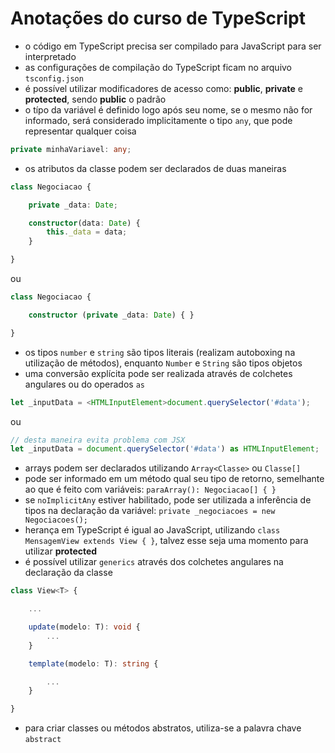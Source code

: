 # Anotações do curso de TypeScript

- o código em TypeScript precisa ser compilado para JavaScript para ser interpretado
- as configurações de compilação do TypeScript ficam no arquivo `tsconfig.json`
- é possível utilizar modificadores de acesso como: **public**, **private** e **protected**, sendo **public** o padrão
- o típo da variável é definido logo após seu nome, se o mesmo não for informado, será considerado implicitamente o tipo `any`, que pode representar qualquer coisa

```typescript
private minhaVariavel: any;
```

- os atributos da classe podem ser declarados de duas maneiras

```typescript
class Negociacao {

    private _data: Date;

    constructor(data: Date) {
        this._data = data;
    }

}
```

ou

```typescript
class Negociacao {

    constructor (private _data: Date) { }

}
```

- os tipos `number` e `string` são tipos literais (realizam autoboxing na utilização de métodos), enquanto `Number` e `String` são tipos objetos
- uma conversão explícita pode ser realizada através de colchetes angulares ou do operados `as`

```typescript
let _inputData = <HTMLInputElement>document.querySelector('#data');
```

ou

```typescript
// desta maneira evita problema com JSX
let _inputData = document.querySelector('#data') as HTMLInputElement;
```

- arrays podem ser declarados utilizando `Array<Classe>` ou `Classe[]`
- pode ser informado em um método qual seu tipo de retorno, semelhante ao que é feito com variáveis: `paraArray(): Negociacao[] { }`
- se `noImplicitAny` estiver habilitado, pode ser utilizada a inferência de tipos na declaração da variável: `private _negociacoes = new Negociacoes();`
- herança em TypeScript é igual ao JavaScript, utilizando `class MensagemView extends View { }`, talvez esse seja uma momento para utilizar **protected**
- é possível utilizar `generics` através dos colchetes angulares na declaração da classe

```typescript
class View<T> {

    ...

    update(modelo: T): void {
        ...
    }

    template(modelo: T): string {

        ...
    }

}
```

- para criar classes ou métodos abstratos, utiliza-se a palavra chave `abstract`